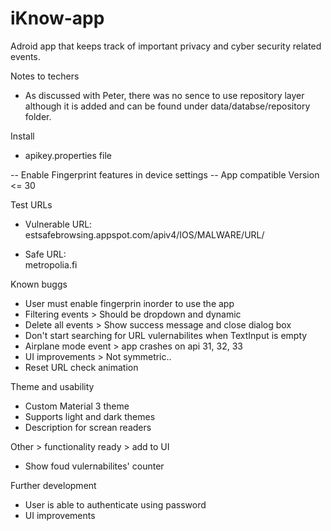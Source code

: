 # iKnow-app
Adroid app that keeps track of important privacy and cyber security related events.

Notes to techers
- As discussed with Peter, there was no sence to use repository layer although it is added and can be found under data/databse/repository folder.


Install

- apikey.properties file

-- Enable Fingerprint features in device settings
-- App compatible Version <= 30


Test URLs

- Vulnerable URL: 
estsafebrowsing.appspot.com/apiv4/IOS/MALWARE/URL/

- Safe URL:  
metropolia.fi


Known buggs

- User must enable fingerprin inorder to use the app
- Filtering events > Should be dropdown and dynamic
- Delete all events > Show success message and close dialog box
- Don't start searching for URL vulernabilites when TextInput is empty
- Airplane mode event > app crashes on api 31, 32, 33
- UI improvements > Not symmetric..
- Reset URL check animation


Theme and usability
- Custom Material 3 theme
- Supports light and dark themes
- Description for screan readers 

Other > functionality ready > add to UI
- Show foud vulernabilites' counter


Further development
- User is able to authenticate using password
- UI improvements
